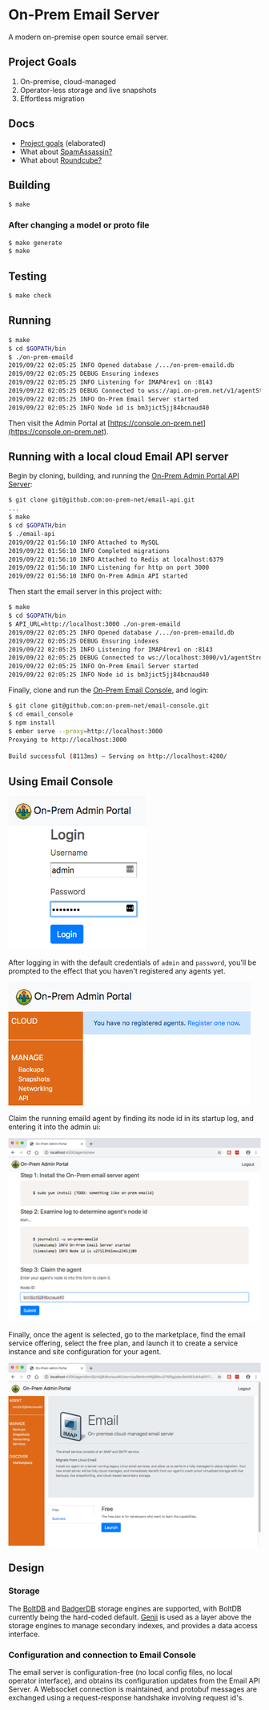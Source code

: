# On-Prem Email Server

A modern on-premise open source email server.

## Project Goals

1. On-premise, cloud-managed
2. Operator-less storage and live snapshots
3. Effortless migration

## Docs

* [Project goals](./docs/Goals.md) (elaborated)
* What about [SpamAssassin?](./docs/SpamAssassin.md)
* What about [Roundcube?](./docs/Roundcube.md)

## Building

```sh
$ make
```

### After changing a model or proto file

```sh
$ make generate
$ make
```

## Testing

```sh
$ make check
```

## Running

```sh
$ make
$ cd $GOPATH/bin
$ ./on-prem-emaild
2019/09/22 02:05:25 INFO Opened database /.../on-prem-emaild.db
2019/09/22 02:05:25 DEBUG Ensuring indexes
2019/09/22 02:05:25 INFO Listening for IMAP4rev1 on :8143
2019/09/22 02:05:25 DEBUG Connected to wss://api.on-prem.net/v1/agentStream
2019/09/22 02:05:25 INFO On-Prem Email Server started
2019/09/22 02:05:25 INFO Node id is bm3jict5jj84bcnaud40
```

Then visit the Admin Portal at [https://console.on-prem.net](https://console.on-prem.net).

## Running with a local cloud Email API server

Begin by cloning, building, and running the [On-Prem Admin Portal API Server](git@github.com:Megalithic-LLC/on-prem-admin-api.git):

```sh
$ git clone git@github.com:on-prem-net/email-api.git
...
$ make
$ cd $GOPATH/bin
$ ./email-api
2019/09/22 01:56:10 INFO Attached to MySQL
2019/09/22 01:56:10 INFO Completed migrations
2019/09/22 01:56:10 INFO Attached to Redis at localhost:6379
2019/09/22 01:56:10 INFO Listening for http on port 3000
2019/09/22 01:56:10 INFO On-Prem Admin API started
```

Then start the email server in this project with:

```sh
$ make
$ cd $GOPATH/bin
$ API_URL=http://localhost:3000 ./on-prem-emaild
2019/09/22 02:05:25 INFO Opened database /.../on-prem-emaild.db
2019/09/22 02:05:25 DEBUG Ensuring indexes
2019/09/22 02:05:25 INFO Listening for IMAP4rev1 on :8143
2019/09/22 02:05:25 DEBUG Connected to ws://localhost:3000/v1/agentStream
2019/09/22 02:05:25 INFO On-Prem Email Server started
2019/09/22 02:05:25 INFO Node id is bm3jict5jj84bcnaud40
```

Finally, clone and run the [On-Prem Email Console](git@github.com:on-prem-net/email-console.git), and login:

```sh
$ git clone git@github.com:on-prem-net/email-console.git
$ cd email_console
$ npm install
$ ember serve --proxy=http://localhost:3000
Proxying to http://localhost:3000

Build successful (8113ms) – Serving on http://localhost:4200/
```

## Using Email Console

![Email Console :: Login](./docs/login.png)

After logging in with the default credentials of `admin` and `password`, you'll be prompted to the effect that you haven't registered any agents yet. 

![Email Console :: No Agents](./docs/no-agents.png)

Claim the running emaild agent by finding its node id in its startup log, and entering it into the admin ui:

![Email Console :: Claim Agent](./docs/claim.png)

Finally, once the agent is selected, go to the marketplace, find the email service offering, select the free plan, and launch it to create a service instance and site configuration for your agent.

![Email Console :: Launch Service Instance](./docs/launch-service-instance.png)

## Design

### Storage

The [BoltDB](https://github.com/etcd-io/bbolt) and [BadgerDB](https://github.com/dgraph-io/badger) storage engines are supported, with BoltDB currently being the hard-coded default. [Genji](https://github.com/asdine/genji) is used as a layer above the storage engines to manage secondary indexes, and provides a data access interface.

### Configuration and connection to Email Console

The email server is configuration-free (no local config files, no local operator interface), and obtains its configuration updates from the Email API Server. A Websocket connection is maintained, and protobuf messages are exchanged using a request-response handshake involving request id's.
